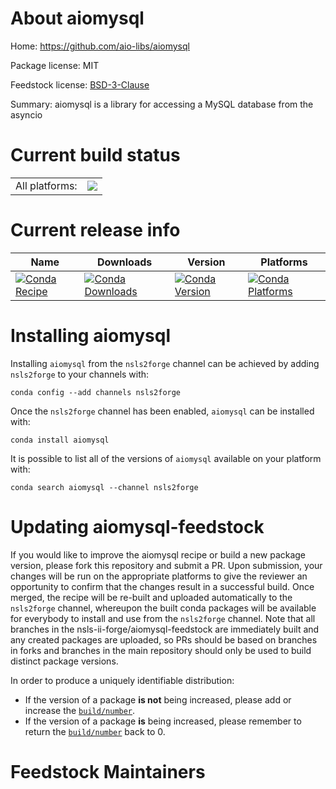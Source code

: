 About aiomysql
==============

Home: https://github.com/aio-libs/aiomysql

Package license: MIT

Feedstock license: [BSD-3-Clause](https://github.com/nsls-ii-forge/aiomysql-feedstock/blob/master/LICENSE.txt)

Summary: aiomysql is a library for accessing a MySQL database from the asyncio

Current build status
====================


<table><tr><td>All platforms:</td>
    <td>
      <a href="https://dev.azure.com/nsls2forge/nsls2forge/_build/latest?definitionId=271&branchName=master">
        <img src="https://dev.azure.com/nsls2forge/nsls2forge/_apis/build/status/aiomysql-feedstock?branchName=master">
      </a>
    </td>
  </tr>
</table>

Current release info
====================

| Name | Downloads | Version | Platforms |
| --- | --- | --- | --- |
| [![Conda Recipe](https://img.shields.io/badge/recipe-aiomysql-green.svg)](https://anaconda.org/nsls2forge/aiomysql) | [![Conda Downloads](https://img.shields.io/conda/dn/nsls2forge/aiomysql.svg)](https://anaconda.org/nsls2forge/aiomysql) | [![Conda Version](https://img.shields.io/conda/vn/nsls2forge/aiomysql.svg)](https://anaconda.org/nsls2forge/aiomysql) | [![Conda Platforms](https://img.shields.io/conda/pn/nsls2forge/aiomysql.svg)](https://anaconda.org/nsls2forge/aiomysql) |

Installing aiomysql
===================

Installing `aiomysql` from the `nsls2forge` channel can be achieved by adding `nsls2forge` to your channels with:

```
conda config --add channels nsls2forge
```

Once the `nsls2forge` channel has been enabled, `aiomysql` can be installed with:

```
conda install aiomysql
```

It is possible to list all of the versions of `aiomysql` available on your platform with:

```
conda search aiomysql --channel nsls2forge
```




Updating aiomysql-feedstock
===========================

If you would like to improve the aiomysql recipe or build a new
package version, please fork this repository and submit a PR. Upon submission,
your changes will be run on the appropriate platforms to give the reviewer an
opportunity to confirm that the changes result in a successful build. Once
merged, the recipe will be re-built and uploaded automatically to the
`nsls2forge` channel, whereupon the built conda packages will be available for
everybody to install and use from the `nsls2forge` channel.
Note that all branches in the nsls-ii-forge/aiomysql-feedstock are
immediately built and any created packages are uploaded, so PRs should be based
on branches in forks and branches in the main repository should only be used to
build distinct package versions.

In order to produce a uniquely identifiable distribution:
 * If the version of a package **is not** being increased, please add or increase
   the [``build/number``](https://docs.conda.io/projects/conda-build/en/latest/resources/define-metadata.html#build-number-and-string).
 * If the version of a package **is** being increased, please remember to return
   the [``build/number``](https://docs.conda.io/projects/conda-build/en/latest/resources/define-metadata.html#build-number-and-string)
   back to 0.

Feedstock Maintainers
=====================


